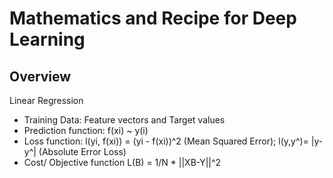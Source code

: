# Mathematics and Recipe for Deep Learning

## Overview

Linear Regression
- Training Data: Feature vectors and Target values
- Prediction function: f(xi) ~ y(i)
- Loss function: l(yi, f(xi)) = (yi - f(xi))^2 (Mean Squared Error); l(y,y^)=  |y-y^| (Absolute Error Loss)
- Cost/ Objective function
L(B) = 1/N * ||XB-Y||^2